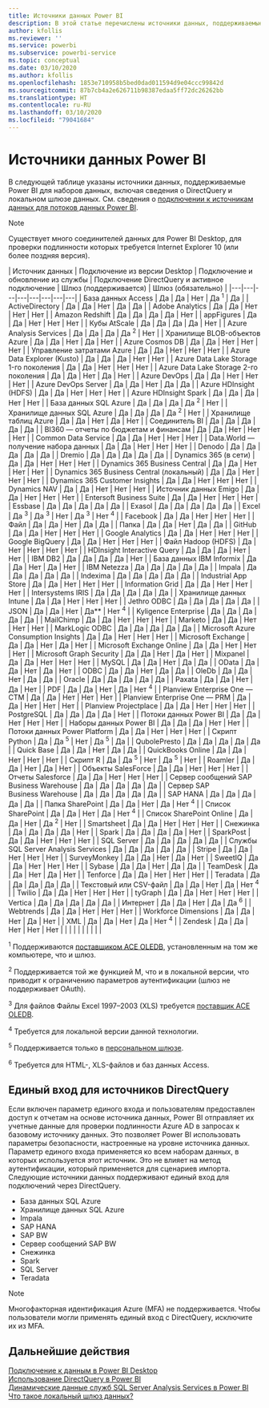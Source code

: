 ```yaml
---
title: Источники данных Power BI
description: В этой статье перечислены источники данных, поддерживаемые Power BI, включая сведения о DirectQuery и локальном шлюзе данных.
author: kfollis
ms.reviewer: ''
ms.service: powerbi
ms.subservice: powerbi-service
ms.topic: conceptual
ms.date: 03/10/2020
ms.author: kfollis
ms.openlocfilehash: 1853e710958b5bed0dad011594d9e04ccc99842d
ms.sourcegitcommit: 87b7cb4a2e626711b98387edaa5ff72dc26262bb
ms.translationtype: HT
ms.contentlocale: ru-RU
ms.lasthandoff: 03/10/2020
ms.locfileid: "79041684"
---
```

# <a name="power-bi-data-sources"></a>Источники данных Power BI

В следующей таблице указаны источники данных, поддерживаемые Power BI для наборов данных, включая сведения о DirectQuery и локальном шлюзе данных. См. сведения о [подключении к источникам данных для потоков данных Power BI](service-dataflows-data-sources.md).

> [!NOTE]
> Существует много соединителей данных для Power BI Desktop, для проверки подлинности которых требуется Internet Explorer 10 (или более поздняя версия). 


| Источник данных | Подключение из версии Desktop | Подключение и обновление из службы | Подключение DirectQuery и активное подключение | Шлюз (поддерживается) | Шлюз (обязательно) |
|---|---|---|---|---|---|---|---|
| База данных Access | Да | Да | Нет | Да <sup>1</sup> | Да |
| ActiveDirectory | Да | Да | Нет | Да | Да |
| Adobe Analytics | Да | Да | Нет | Нет | Нет |
| Amazon Redshift | Да | Да | Да | Да | Нет |
| appFigures | Да | Да | Нет | Нет | Нет |
| Кубы AtScale | Да | Да | Да | Да | Нет |
| Azure Analysis Services | Да | Да | Да | Да <sup>2</sup> | Нет |
| Хранилище BLOB-объектов Azure | Да | Да | Нет | Да | Нет |
| Azure Cosmos DB | Да | Да | Нет | Нет | Нет |
| Управление затратами Azure | Да | Да | Нет | Нет | Нет |
| Azure Data Explorer (Kusto) | Да | Да | Да | Нет | Нет |
| Azure Data Lake Storage 1-го поколения | Да | Да | Нет | Нет | Нет |
| Azure Data Lake Storage 2-го поколения | Да | Да | Нет | Да | Нет |
| Azure DevOps | Да | Да | Нет | Нет | Нет |
| Azure DevOps Server | Да | Да | Нет | Да | Да |
| Azure HDInsight (HDFS) | Да | Да | Нет | Нет | Нет |
| Azure HDInsight Spark | Да | Да | Да | Нет | Нет |
| База данных SQL Azure | Да | Да | Да | Да <sup>2</sup> | Нет |
| Хранилище данных SQL Azure | Да | Да | Да | Да <sup>2</sup> | Нет |
| Хранилище таблиц Azure | Да | Да | Нет | Да | Нет |
| Соединитель BI | Да | Да | Да | Да | Да |
| BI360 — отчеты по бюджетам и финансам | Да | Да | Нет | Нет | Нет |
| Common Data Service | Да | Да | Нет | Нет | Нет |
| Data.World — получение набора данных | Да | Да | Нет | Нет | Нет |
| Denodo | Да | Да | Да | Да | Да |
| Dremio | Да | Да | Да | Да | Да |
| Dynamics 365 (в сети) | Да | Да | Нет | Нет | Нет |
| Dynamics 365 Business Central | Да | Да | Нет | Нет | Нет |
| Dynamics 365 Business Central (локальный) | Да | Да | Нет | Нет | Нет |
| Dynamics 365 Customer Insights | Да | Да | Нет | Нет | Нет |
| Dynamics NAV | Да | Да | Нет | Нет | Нет |
| Источник данных Emigo | Да | Да | Нет | Нет | Нет |
| Entersoft Business Suite | Да | Да | Нет | Нет | Нет |
| Essbase | Да | Да | Да | Да | Да |
| Exasol | Да | Да | Да | Да | Да |
| Excel | Да <sup>3</sup> | Да <sup>3</sup> | Нет | Да <sup>3</sup> | Нет <sup>4</sup> |
| Facebook | Да | Да | Нет | Нет | Нет |
| Файл | Да | Да | Нет | Да | Да |
| Папка | Да | Да | Нет | Да | Да |
| GitHub | Да | Да | Нет | Нет | Нет |
| Google Analytics | Да | Да | Нет | Нет | Нет |
| Google BigQuery | Да | Да | Нет | Нет | Нет |
| Файл Hadoop (HDFS) | Да | Нет | Нет | Нет | Нет |
| HDInsight Interactive Query | Да | Да | Да | Нет | Нет |
| IBM DB2 | Да | Да | Да | Да | Нет |
| База данных IBM Informix | Да | Да | Нет | Да | Нет |
| IBM Netezza | Да | Да | Да | Да | Да |
| Impala | Да | Да | Да | Да | Да |
| Indexima | Да | Да | Да | Да | Да |
| Industrial App Store | Да | Да | Нет | Нет | Нет |
| Information Grid | Да | Да | Нет | Нет | Нет |
| Intersystems IRIS | Да | Да | Да | Да | Да |
| Хранилище данных Intune | Да | Да | Нет | Нет | Нет |
| Jethro ODBC | Да | Да | Да | Да | Да |
| JSON | Да | Да | Нет | Да** | Нет <sup>4</sup> |
| Kyligence Enterprise | Да | Да | Да | Да | Да |
| MailChimp | Да | Да | Нет | Нет | Нет |
| Marketo | Да | Да | Нет | Нет | Нет |
| MarkLogic ODBC | Да | Да | Да | Да | Да |
| Microsoft Azure Consumption Insights | Да | Да | Нет | Нет | Нет |
| Microsoft Exchange | Да | Да | Нет | Да | Нет |
| Microsoft Exchange Online | Да | Да | Нет | Нет | Нет |
| Microsoft Graph Security | Да | Да | Нет | Да | Нет |
| Mixpanel | Да | Да | Нет | Нет | Нет |
| MySQL | Да | Да | Нет | Да | Да |
| OData | Да | Да | Нет | Да | Нет |
| ODBC | Да | Да | Нет | Да | Да |
| OleDb | Да | Да | Нет | Да | Да |
| Oracle | Да | Да | Да | Да | Да |
| Paxata | Да | Да | Нет | Да | Нет |
| PDF | Да | Да | Нет | Да | Нет <sup>4</sup> |
| Planview Enterprise One — CTM | Да | Да | Нет | Нет | Нет |
| Planview Enterprise One — PRM | Да | Да | Нет | Нет | Нет |
| Planview Projectplace | Да | Да | Нет | Нет | Нет |
| PostgreSQL | Да | Да | Да | Да | Нет |
| Потоки данных Power BI | Да | Да | Нет | Нет | Нет |
| Наборы данных Power BI | Да | Да | Да | Нет | Нет |
| Потоки данных Power Platform | Да | Да | Нет | Нет | Нет |
| Скрипт Python | Да | Да <sup>5</sup> | Нет | Да <sup>5</sup> | Да |
| QubolePresto | Да | Да | Да | Да | Да |
| Quick Base | Да | Да | Нет | Да | Да |
| QuickBooks Online | Да | Да | Нет | Нет | Нет |
| Скрипт R | Да | Да <sup>5</sup> | Нет | Да <sup>5</sup> | Нет |
| Roamler | Да | Да | Нет | Да | Нет |
| Объекты SalesForce | Да | Да | Нет | Нет | Нет |
| Отчеты Salesforce | Да | Да | Нет | Нет | Нет |
| Сервер сообщений SAP Business Warehouse | Да | Да | Да | Да | Да |
| Сервер SAP Business Warehouse | Да | Да | Да | Да | Да |
| SAP HANA | Да | Да | Да | Да | Да |
| Папка SharePoint | Да | Да | Нет | Да | Нет <sup>4</sup> |
| Список SharePoint | Да | Да | Нет | Да | Нет <sup>4</sup> |
| Список SharePoint Online | Да | Да | Нет | Да <sup>2</sup> | Нет |
| Smartsheet | Да | Да | Нет | Нет | Нет |
| Снежинка | Да | Да | Да | Да | Нет |
| Spark | Да | Да | Да | Да | Нет |
| SparkPost | Да | Да | Нет | Нет | Нет |
| SQL Server | Да | Да | Да | Да | Да |
| Службы SQL Server Analysis Services | Да | Да | Да | Да | Да |
| Stripe | Да | Да | Нет | Нет | Нет |
| SurveyMonkey | Да | Да | Нет | Да | Нет |
| SweetIQ | Да | Да | Нет | Нет | Нет |
| Sybase | Да | Да | Нет | Да | Да |
| TeamDesk | Да | Да | Нет | Да | Нет |
| Tenforce | Да | Да | Нет | Нет | Нет |
| Teradata | Да | Да | Да | Да | Да |
| Текстовый или CSV-файл | Да | Да | Нет | Да | Нет <sup>4</sup> |
| Twilio | Да | Да | Нет | Нет | Нет |
| tyGraph | Да | Да | Нет | Нет | Нет |
| Vertica | Да | Да | Да | Да | Да |
| Интернет | Да | Да | Нет | Да | Да <sup>6</sup> |
| Webtrends | Да | Да | Нет | Нет | Нет |
| Workforce Dimensions | Да | Да | Нет | Да | Нет |
| XML | Да | Да | Нет | Да | Нет <sup>4</sup> |
| Zendesk | Да | Да | Нет | Нет | Нет |
| | | | | | | | |

<sup>1</sup> Поддерживаются [поставщиком ACE OLEDB](https://www.microsoft.com/download/details.aspx?id=54920), установленным на том же компьютере, что и шлюз.

<sup>2</sup> Поддерживается той же функцией M, что и в локальной версии, что приводит к ограничению параметров аутентификации (шлюз не поддерживает OAuth).

<sup>3</sup> Для файлов Файлы Excel 1997–2003 (XLS) требуется [поставщик ACE OLEDB](https://www.microsoft.com/download/details.aspx?id=54920).

<sup>4</sup> Требуется для локальной версии данной технологии.

<sup>5</sup> Поддерживается только в [персональном шлюзе](service-gateway-personal-mode.md).

<sup>6</sup> Требуется для HTML-, XLS-файлов и баз данных Access.

## <a name="single-sign-on-sso-for-directquery-sources"></a>Единый вход для источников DirectQuery

Если включен параметр единого входа и пользователям предоставлен доступ к отчетам на основе источника данных, Power BI отправляет их учетные данные для проверки подлинности Azure AD в запросах к базовому источнику данных. Это позволяет Power BI использовать параметры безопасности, настроенные на уровне источника данных.
Параметр единого входа применяется ко всем наборам данных, в которых используется этот источник. Это не влияет на метод аутентификации, который применяется для сценариев импорта. Следующие источники данных поддерживают единый вход для подключений через DirectQuery.

- База данных SQL Azure
- Хранилище данных SQL Azure
- Impala
- SAP HANA
- SAP BW
- Сервер сообщений SAP BW
- Снежинка
- Spark
- SQL Server
- Teradata

> [!Note]
> Многофакторная идентификация Azure (MFA) не поддерживается. Чтобы пользователи могли применять единый вход с DirectQuery, исключите их из MFA.

## <a name="next-steps"></a>Дальнейшие действия

[Подключение к данным в Power BI Desktop](desktop-quickstart-connect-to-data.md)  
[Использование DirectQuery в Power BI](desktop-directquery-about.md)  
[Динамические данные служб SQL Server Analysis Services в Power BI](sql-server-analysis-services-tabular-data.md)  
[Что такое локальный шлюз данных?](service-gateway-onprem.md)  
